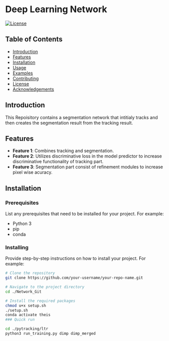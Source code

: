 # Deep Learning Network

[![License](https://img.shields.io/badge/license-MIT-blue.svg)](LICENSE)

## Table of Contents

- [Introduction](#introduction)
- [Features](#features)
- [Installation](#installation)
- [Usage](#usage)
- [Examples](#examples)
- [Contributing](#contributing)
- [License](#license)
- [Acknowledgements](#acknowledgements)

## Introduction

This Repoisitory contains a segmentation network that intitialy tracks and then creates the segmentation result from the tracking result. 

## Features

- **Feature 1**: Combines tracking and segmentation.
- **Feature 2**: Utilizes discriminative loss in the model predictor to increase discriminative functionality of tracking part.
- **Feature 3**: Segmentation part consist of refinement modules to increase pixel wise acuracy.

## Installation

### Prerequisites

List any prerequisites that need to be installed for your project. For example:

- Python 3
- pip
- conda

### Installing

Provide step-by-step instructions on how to install your project. For example:

```bash
# Clone the repository
git clone https://github.com/your-username/your-repo-name.git

# Navigate to the project directory
cd ./Network_Git

# Install the required packages
chmod u+x setup.sh
./setup.sh
conda activate theis
### Quick run

cd ./pytracking/ltr
python3 run_training.py dimp dimp_merged


